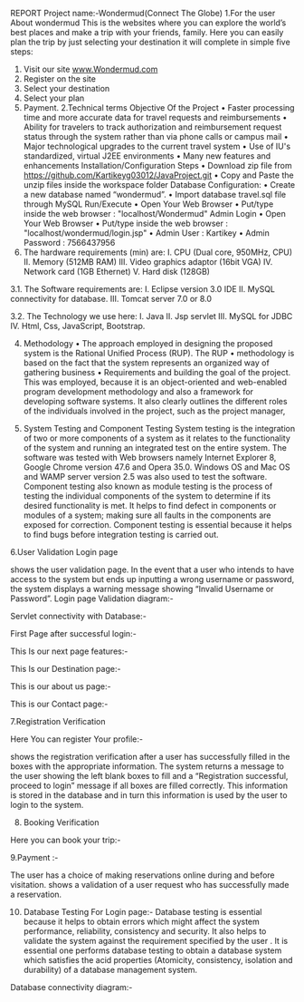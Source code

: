 REPORT
Project name:-Wondermud(Connect The Globe)
1.For the user
About wondermud
	This is the websites where you can explore the world’s best places and make a trip with your friends, family. Here you can easily plan the trip by just selecting your destination it will complete in simple five steps:
1.	Visit our site www.Wondermud.com
2.	Register on the site
3.	Select your destination
4.	Select your plan
5.	Payment.
2.Technical terms 
Objective Of the Project
•	Faster processing time and more accurate data for travel requests and reimbursements
•	Ability for travelers to track authorization and reimbursement request status through the system rather than via phone calls or campus mail
•	Major technological upgrades to the current travel system
•	Use of IU's standardized, virtual J2EE environments
•	Many new features and enhancements
Installation/Configuration Steps
•	Download zip file from https://github.com/Kartikeyg03012/JavaProject.git
•	Copy and Paste the unzip files inside the workspace folder
Database Configuration:
•	Create a new database named “wondermud”.
•	Import database travel.sql file through MySQL
Run/Execute 
•	Open Your Web Browser
•	Put/type inside the web browser : "localhost/Wondermud"
Admin Login
•	Open Your Web Browser
•	Put/type inside the web browser : "localhost/wondermud/login.jsp"
•	Admin User : Kartikey
•	Admin Password : 7566437956
3. The hardware requirements (min) are: 
I.	CPU (Dual core, 950MHz, CPU) 
II.	Memory (512MB RAM) 
III.	Video graphics adaptor (16bit VGA) 
IV.	Network card (1GB Ethernet) 
V.	Hard disk (128GB) 

3.1. The Software requirements are:
I.	Eclipse version 3.0 IDE
II.	MySQL connectivity for database.
III.	Tomcat server 7.0 or 8.0


3.2. The Technology we use here:
I.	Java
II.	Jsp servlet
III.	MySQL for JDBC
IV.	Html, Css, JavaScript, Bootstrap.

4. Methodology 
•	The approach employed in designing the proposed system is the Rational Unified Process (RUP). The RUP 
•	methodology is based on the fact that the system represents an organized way of gathering business 
•	Requirements and building the goal of the project. This was employed, because it is an object-oriented and web-enabled program development methodology and also a framework for developing software systems. It also clearly outlines the different roles of the individuals involved in the project, such as the project manager, 

5. System Testing and Component Testing 
System testing is the integration of two or more components of a system as it relates to the functionality of the 
system and running an integrated test on the entire system. The software was tested with Web browsers namely 
Internet Explorer 8, Google Chrome version 47.6 and Opera 35.0. Windows OS and Mac OS and WAMP server 
version 2.5 was also used to test the software. 
Component testing also known as module testing is the process of testing the individual components of the 
system to determine if its desired functionality is met. It helps to find defect in components or modules of a 
system; making sure all faults in the components are exposed for correction. Component testing is essential 
because it helps to find bugs before integration testing is carried out. 







6.User Validation 
Login page
 
shows the user validation page. In the event that a user who intends to have access to the system but 
ends up inputting a wrong username or password, the system displays a warning message showing “Invalid 
Username or Password”. 
Login page Validation diagram:-
 

Servlet connectivity with Database:-


First Page after successful login:-


This Is our next page features:-
 
 






This Is our Destination page:-
 

 
 




This is our about us page:-
 






This is our Contact page:-
 


7.Registration Verification 

Here You can register Your profile:-
 


 
shows the registration verification after a user has successfully filled in the boxes with the appropriate 
information. The system returns a message to the user showing the left blank boxes to fill and a “Registration 
successful, proceed to login” message if all boxes are filled correctly. This information is stored in the database 
and in turn this information is used by the user to login to the system. 

8. Booking Verification 

Here you can book your trip:-
 
 







9.Payment :-
 
The user has a choice of making reservations online during and before visitation. shows a validation of 
a user request who has successfully made a reservation.  

10. Database Testing For Login page:-
Database testing is essential because it helps to obtain errors which might affect the system performance, 
reliability, consistency and security. It also helps to validate the system against the requirement specified by the 
user  . It is essential one performs database testing to obtain a database system which satisfies the acid 
properties (Atomicity, consistency, isolation and durability) of a database management system. 



	

 

Database connectivity diagram:-
 




